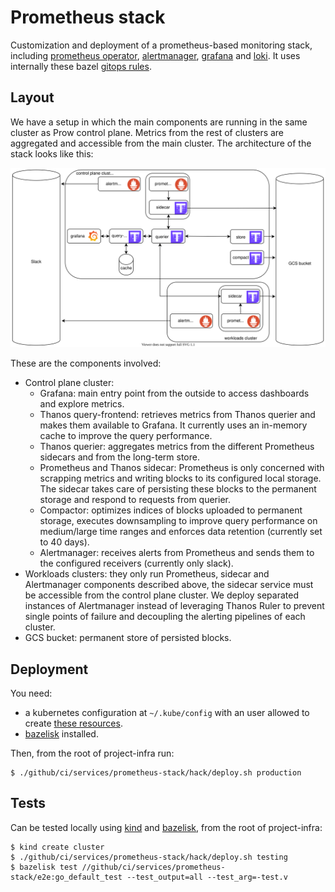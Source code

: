 # Prometheus stack

Customization and deployment of a prometheus-based monitoring stack, including
[prometheus operator], [alertmanager], [grafana] and [loki]. It uses internally
these bazel [gitops rules].

## Layout

We have a setup in which the main components are running in the same cluster as
Prow control plane. Metrics from the rest of clusters are aggregated and
accessible from the main cluster. The architecture of the stack looks like this:

![monitoring stack](monitoring-stack.svg)

These are the components involved:
* Control plane cluster:
  * Grafana: main entry point from the outside to access dashboards and explore
metrics.
  * Thanos query-frontend: retrieves metrics from Thanos querier and makes them
  available to Grafana. It currently uses an in-memory cache to improve the query
  performance.
  * Thanos querier: aggregates metrics from the different Prometheus sidecars and
  from the long-term store.
  * Prometheus and Thanos sidecar: Prometheus is only concerned with scrapping
  metrics and writing blocks to its configured local storage. The sidecar takes
  care of persisting these blocks to the permanent storage and respond to requests
  from querier.
  * Compactor: optimizes indices of blocks uploaded to permanent storage, executes
  downsampling to improve query performance on medium/large time ranges and enforces
  data retention (currently set to 40 days).
  * Alertmanager: receives alerts from Prometheus and sends them to the configured
  receivers (currently only slack).
* Workloads clusters: they only run Prometheus, sidecar and Alertmanager components
described above, the sidecar service must be accessible from the control plane cluster.
We deploy separated instances of Alertmanager instead of leveraging Thanos Ruler to
prevent single points of failure and decoupling the alerting pipelines of each cluster.
* GCS bucket: permanent store of persisted blocks.

## Deployment

You need:
* a kubernetes configuration at `~/.kube/config` with an user allowed to
create [these resources](./manifests).
* [bazelisk] installed.

Then, from the root of project-infra run:
```
$ ./github/ci/services/prometheus-stack/hack/deploy.sh production
```

## Tests

Can be tested locally using [kind] and [bazelisk], from the root of project-infra:
```
$ kind create cluster
$ ./github/ci/services/prometheus-stack/hack/deploy.sh testing
$ bazelisk test //github/ci/services/prometheus-stack/e2e:go_default_test --test_output=all --test_arg=-test.v
```

[gitops rules]: https://github.com/adobe/rules_gitops#:~:text=Bazel%20GitOps%20Rules,kustomize%20overlays%20for%20their%20services.
[prometheus operator]: https://github.com/prometheus-operator/prometheus-operator
[alertmanager]: https://prometheus.io/docs/alerting/latest/alertmanager/
[grafana]: https://grafana.com/
[loki]: https://grafana.com/oss/loki/
[kind]: https://github.com/kubernetes-sigs/kind
[bazelisk]: https://github.com/bazelbuild/bazelisk
